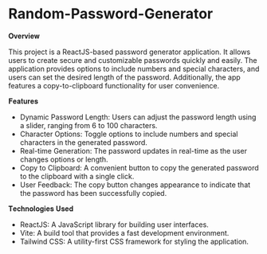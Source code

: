 # Random-Password-Generator

𝐎𝐯𝐞𝐫𝐯𝐢𝐞𝐰

This project is a ReactJS-based password generator application. It allows users to create secure and customizable passwords quickly and easily. The application provides options to include numbers and special characters, and users can set the desired length of the password. Additionally, the app features a copy-to-clipboard functionality for user convenience.


𝐅𝐞𝐚𝐭𝐮𝐫𝐞𝐬

* Dynamic Password Length: Users can adjust the password length using a slider, ranging from 6 to 100 characters.
* Character Options: Toggle options to include numbers and special characters in the generated password.
* Real-time Generation: The password updates in real-time as the user changes options or length.
* Copy to Clipboard: A convenient button to copy the generated password to the clipboard with a single click.
* User Feedback: The copy button changes appearance to indicate that the password has been successfully copied.


𝐓𝐞𝐜𝐡𝐧𝐨𝐥𝐨𝐠𝐢𝐞𝐬 𝐔𝐬𝐞𝐝

* ReactJS: A JavaScript library for building user interfaces.
* Vite: A build tool that provides a fast development environment.
* Tailwind CSS: A utility-first CSS framework for styling the application.

